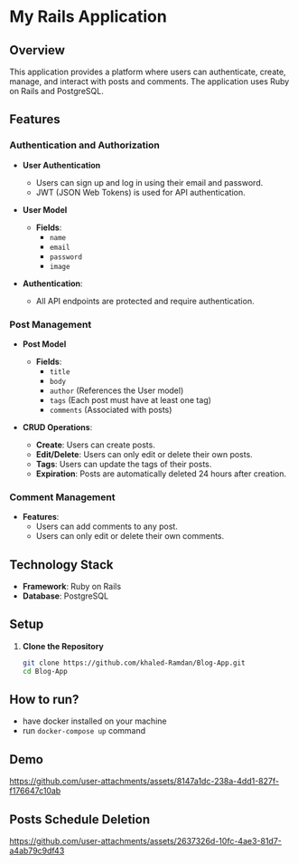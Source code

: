# My Rails Application

## Overview

This application provides a platform where users can authenticate, create, manage, and interact with posts and comments. The application uses Ruby on Rails and PostgreSQL.

## Features

### Authentication and Authorization

- **User Authentication**
  - Users can sign up and log in using their email and password.
  - JWT (JSON Web Tokens) is used for API authentication.
  
- **User Model**
  - **Fields**:
    - `name`
    - `email`
    - `password`
    - `image`

- **Authentication**:
  - All API endpoints are protected and require authentication. 

### Post Management

- **Post Model**
  - **Fields**:
    - `title`
    - `body`
    - `author` (References the User model)
    - `tags` (Each post must have at least one tag)
    - `comments` (Associated with posts)
  
- **CRUD Operations**:
  - **Create**: Users can create posts.
  - **Edit/Delete**: Users can only edit or delete their own posts.
  - **Tags**: Users can update the tags of their posts.
  - **Expiration**: Posts are automatically deleted 24 hours after creation.

### Comment Management

- **Features**:
  - Users can add comments to any post.
  - Users can only edit or delete their own comments.

## Technology Stack

- **Framework**: Ruby on Rails
- **Database**: PostgreSQL

## Setup

1. **Clone the Repository**
   ```bash
   git clone https://github.com/khaled-Ramdan/Blog-App.git
   cd Blog-App


## How to run?
- have docker installed on your machine
- run `docker-compose up` command

## Demo 


https://github.com/user-attachments/assets/8147a1dc-238a-4dd1-827f-f176647c10ab


## Posts Schedule Deletion


https://github.com/user-attachments/assets/2637326d-10fc-4ae3-81d7-a4ab79c9df43



